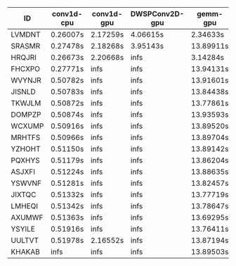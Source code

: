 |ID|conv1d-cpu|conv1d-gpu|DWSPConv2D-gpu|gemm-gpu|avg|
|-|-|-|-|-|-|
|LVMDNT|0.26007s|2.17259s|4.06615s|2.34633s|2.21129s|
|SRASMR|0.27478s|2.18268s|3.95143s|13.89911s|5.07700s|
|HRQJRI|0.26673s|2.20668s|infs|3.14284s|infs|
|FHCXPO|0.27771s|infs|infs|13.94131s|infs|
|WVYNJR|0.50782s|infs|infs|13.91601s|infs|
|JISNLD|0.50783s|infs|infs|13.84438s|infs|
|TKWJLM|0.50872s|infs|infs|13.77861s|infs|
|DOMPZP|0.50874s|infs|infs|13.93593s|infs|
|WCXUMP|0.50916s|infs|infs|13.89520s|infs|
|MRHTFS|0.50966s|infs|infs|13.89704s|infs|
|YZHOHT|0.51150s|infs|infs|13.89142s|infs|
|PQXHYS|0.51179s|infs|infs|13.86204s|infs|
|ASJXFI|0.51224s|infs|infs|13.88635s|infs|
|YSWVNF|0.51281s|infs|infs|13.82457s|infs|
|JIXTQC|0.51332s|infs|infs|13.77719s|infs|
|LMHEQI|0.51342s|infs|infs|13.78647s|infs|
|AXUMWF|0.51363s|infs|infs|13.69295s|infs|
|YSYILE|0.51916s|infs|infs|13.76411s|infs|
|UULTVT|0.51978s|2.16552s|infs|13.87194s|infs|
|KHAKAB|infs|infs|infs|13.89503s|infs|
